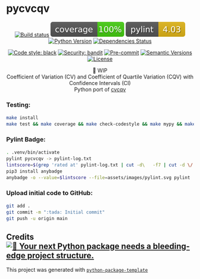 # pycvcqv

<div align="center">

[![Build status](https://github.com/MaaniBeigy/pycvcqv/workflows/build/badge.svg)](https://github.com/MaaniBeigy/pycvcqv/actions?query=workflow%3Abuild)
[![coverage report](assets/images/coverage.svg)](https://github.com/MaaniBeigy/pycvcqv)
[![lint report](assets/images/pylint.svg)](https://github.com/MaaniBeigy/pycvcqv)
[![Python Version](https://img.shields.io/pypi/pyversions/pycvcqv.svg)](https://pypi.org/project/pycvcqv/)
[![Dependencies Status](https://img.shields.io/badge/dependencies-up%20to%20date-brightgreen.svg)](https://github.com/MaaniBeigy/pycvcqv/pulls?utf8=%E2%9C%93&q=is%3Apr%20author%3Aapp%2Fdependabot)

[![Code style: black](https://img.shields.io/badge/code%20style-black-000000.svg)](https://github.com/psf/black)
[![Security: bandit](https://img.shields.io/badge/security-bandit-green.svg)](https://github.com/PyCQA/bandit)
[![Pre-commit](https://img.shields.io/badge/pre--commit-enabled-brightgreen?logo=pre-commit&logoColor=white)](https://github.com/MaaniBeigy/pycvcqv/blob/master/.pre-commit-config.yaml)
[![Semantic Versions](https://img.shields.io/badge/%20%20%F0%9F%93%A6%F0%9F%9A%80-semantic--versions-e10079.svg)](https://github.com/MaaniBeigy/pycvcqv/releases)
[![License](https://img.shields.io/github/license/MaaniBeigy/pycvcqv)](https://github.com/MaaniBeigy/pycvcqv/blob/master/LICENSE)

:construction: WIP   
Coefficient of Variation (CV) and Coefficient of Quartile Variation (CQV) with Confidence Intervals (CI)   
Python port of [cvcqv](https://github.com/MaaniBeigy/cvcqv)

</div>

### Testing:  

```bash
make install
make test && make coverage && make check-codestyle && make mypy && make check-safety
```

### Pylint Badge:  

```bash
. .venv/bin/activate
pylint pycvcqv -> pylint-log.txt
lintscore=$(grep 'rated at' pylint-log.txt | cut -d\   -f7 | cut -d \/ -f 1)
pip3 install anybadge
anybadge -o --value=$lintscore --file=assets/images/pylint.svg pylint
```


### Upload initial code to GitHub:

```bash
git add .
git commit -m ":tada: Initial commit"
git push -u origin main
```


## Credits [![🚀 Your next Python package needs a bleeding-edge project structure.](https://img.shields.io/badge/python--package--template-%F0%9F%9A%80-brightgreen)](https://github.com/TezRomacH/python-package-template)

This project was generated with [`python-package-template`](https://github.com/TezRomacH/python-package-template)
